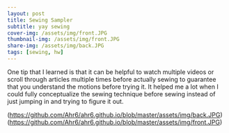 ```yaml
---
layout: post
title: Sewing Sampler
subtitle: yay sewing
cover-img: /assets/img/front.JPG
thumbnail-img: /assets/img/front.JPG
share-img: /assets/img/back.JPG
tags: [sewing, hw]
---
```

One tip that I learned is that it can be helpful to watch multiple videos or scroll through articles multiple times before actually sewing to guarantee that you understand the motions before trying it. It helped me a lot when I could fully conceptualize the sewing technique before sewing instead of just jumping in and trying to figure it out.




(https://github.com/Ahr6/ahr6.github.io/blob/master/assets/img/back.JPG)
(https://github.com/Ahr6/ahr6.github.io/blob/master/assets/img/front.JPG)




